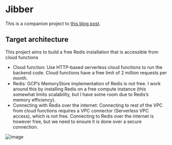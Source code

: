 # Jibber

This is a companion project to [this blog post](https://mourjo.medium.com/building-a-secure-web-chat-with-redis-mtls-and-gcp-e52007ba362d).

## Target architecture
This project aims to build a free Redis installation that is accessible from cloud functions

- Cloud function: Use HTTP-based serverless cloud functions to run the backend code. Cloud functions have a free limit of 2 million requests per month. 
- Redis: GCP’s MemoryStore implementation of Redis is not free. I work around this by installing Redis on a free compute instance (this somewhat limits scalability, but I have some room due to Redis’s memory efficiency).
- Connecting with Redis over the internet: Connecting to rest of the VPC from cloud functions requires a VPC connector (Serverless VPC access), which is not free. Connecting to Redis over the internet is however free, but we need to ensure it is done over a secure connection.

![image](https://github.com/user-attachments/assets/77823d55-1c2f-4244-82cc-5d347c02e723)


